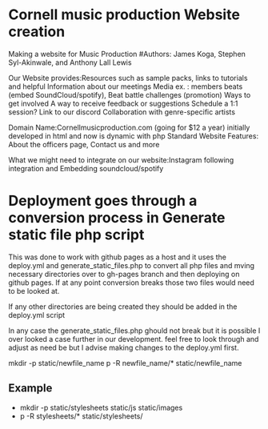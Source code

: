 # Cornell music production Website creation
Making a website for Music Production
#Authors: James Koga, Stephen Syl-Akinwale, and Anthony Lall Lewis

Our Website provides:Resources such as sample packs, links to tutorials and helpful Information about our meetings
Media ex. : members beats (embed SoundCloud/spotify), Beat battle challenges (promotion)
Ways to get involved
A way to receive feedback or suggestions
Schedule a 1:1 session?
Link to our discord
Collaboration with genre-specific artists

Domain Name:Cornellmusicproduction.com (going for $12 a year)
initially developed in html and now is dynamic with php
Standard Website Features: About the officers page, Contact us and more

What we might need to integrate on our website:Instagram following integration and Embedding soundcloud/spotify
# Deployment goes through a conversion process in Generate static file php script
This was done to work with github pages as a host and it uses the deploy.yml and generate_static_files.php  to convert all php files and mving necessary directories over to gh-pages branch and then deploying on github pages. If at any point conversion breaks those two files would need to be looked at.

If any other directories are being created they should be added in the deploy.yml script

In any case the generate_static_files.php ghould not break but it is possible I over looked a case further in our development. feel free to look through and adjust as need be but I advise making changes to the deploy.yml first.

mkdir -p static/newfile_name
p -R newfile_name/* static/newfile_name

## Example
- mkdir -p static/stylesheets static/js static/images
- p -R stylesheets/* static/stylesheets/



